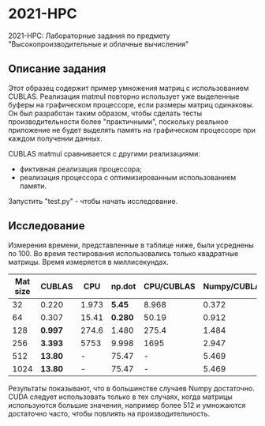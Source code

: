 # 2021-HPC
2021-HPC: Лабораторные задания по предмету "Высокопроизводительные и облачные вычисления"
## Описание задания

Этот образец содержит пример умножения матриц с использованием CUBLAS. Реализация matmul повторно
использует уже выделенные буферы на графическом процессоре, если размеры матриц
одинаковы. Он был разработан таким образом, чтобы сделать тесты производительности более "практичными", поскольку реальное
приложение не будет выделять память на графическом процессоре при каждом получении данных.

CUBLAS matmul сравнивается с другими реализациями:

- фиктивная реализация процессора;
- реализация процессора с оптимизированным использованием памяти.


Запустить "test.py" - чтобы начать исследование.

## Исследование

Измерения времени, представленные в таблице ниже, были усреднены по 100.
Во время тестирования использовались только квадратные матрицы. Время измеряется в миллисекундах.

| Mat size | CUBLAS | CPU | np.dot | CPU/CUBLAS | Numpy/CUBLAS |
| --- | --- | --- | --- | --- | --- |
| 32 | 0.220 | 1.973 | __5.45__ | 8.968 | 0.372 |
| 64 | 0.307 | 15.41 | __0.280__ | 50.19 | 0.912 |
| 128 | __0.997__ | 274.6 | 1.480 | 275.4 | 1.484 |
| 256 | __3.393__ | 5753 | 9.998 | 1695 | 2.947 |
| 512 | __13.80__ | - | 75.47 | - | 5.469 |
| 1024 | __13.80__ | - | 75.47 | - | 5.469 |

Результаты показывают, что в большинстве случаев Numpy достаточно. CUDA следует использовать только в тех случаях, когда матрицы
используются большие значения, например более 512 и умножаются достаточно часто, чтобы повлиять на производительность.

